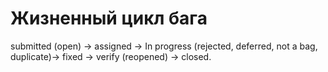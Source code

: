 # Жизненный цикл бага
submitted (open) ->
assigned ->
In progress (rejected, deferred, not a bag, duplicate)->
fixed ->
verify (reopened) ->
closed.